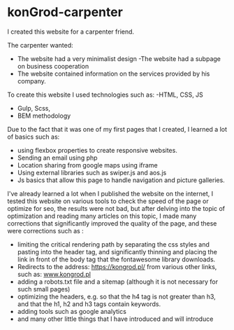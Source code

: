 # konGrod-carpenter

I created this website for a carpenter friend.

The carpenter wanted:
- The website had a very minimalist design
-The website had a subpage on business cooperation
- The website contained information on the services provided by his company.

To create this website I used technologies such as:
-HTML, CSS, JS
- Gulp, Scss,
- BEM methodology

Due to the fact that it was one of my first pages that I created, I learned a lot of basics such as:
- using flexbox properties to create responsive websites.
- Sending an email using php
- Location sharing from google maps using iframe
- Using external libraries such as swiper.js and aos.js
- Js basics that allow this page to handle navigation and picture galleries.

I've already learned a lot when I published the website on the internet,
I tested this website on various tools to check the speed of the page or optimize for seo, the results were not bad, but after delving into the topic of optimization and reading many articles on this topic, I made many corrections that significantly improved the quality of the page, and these were corrections such as :

- limiting the critical rendering path by separating the css styles and pasting into the header tag, and significantly thinning and placing the link in front of the body tag that the fontawesome library downloads.
- Redirects to the address: https://kongrod.pl/ from various other links, such as: www.kongrod.pl
- adding a robots.txt file and a sitemap (although it is not necessary for such small pages)
- optimizing the headers, e.g. so that the h4 tag is not greater than h3, and that the h1, h2 and h3 tags contain keywords.
- adding tools such as google analytics
- and many other little things that I have introduced and will introduce
